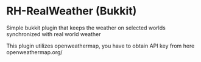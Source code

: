 # RH-RealWeather (Bukkit)

Simple bukkit plugin that keeps the weather on selected worlds synchronized with real world weather

This plugin utilizes openweathermap, you have to obtain API key from here openweathermap.org/
